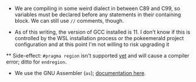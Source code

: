 
* We are compiling in some weird dialect in between C89 and C99, so variables must be declared before any statements in their containing block. We can still use `//` comments, though.

* As of this writing, the version of GCC installed is 11. I don't know if this is controlled by the WSL installation process or the pokeemerald project configuration and at this point I'm not willing to risk upgrading it

** Side-effect: `#pragma region` isn't supported [yet](https://gcc.gnu.org/bugzilla/show_bug.cgi?id=53431) and will cause a compiler error; ditto for `endregion`.

* We use the GNU Assembler (`as`); [documentation here](https://sourceware.org/binutils/docs/as/index.html#SEC_Contents).